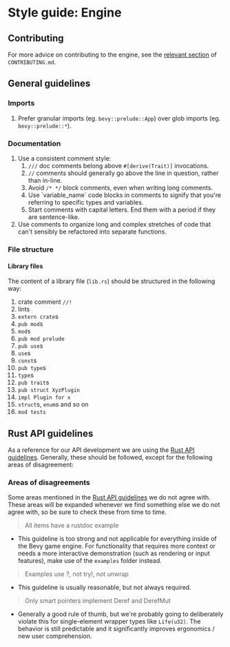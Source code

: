 # Style guide: Engine

## Contributing

For more advice on contributing to the engine, see the [relevant section](../../CONTRIBUTING.md#Contributing-your-own-ideas) of `CONTRIBUTING.md`.

## General guidelines

### Imports

1. Prefer granular imports (eg. `bevy::prelude::App`) over glob imports (eg. `bevy::prelude::*`).

### Documentation

1. Use a consistent comment style:
   1. `///` doc comments belong above `#[derive(Trait)]` invocations.
   2. `//` comments should generally go above the line in question, rather than in-line.
   3. Avoid `/* */` block comments, even when writing long comments.
   4. Use \`variable_name\` code blocks in comments to signify that you're referring to specific types and variables.
   5. Start comments with capital letters. End them with a period if they are sentence-like.
2. Use comments to organize long and complex stretches of code that can't sensibly be refactored into separate functions.

### File structure

#### Library files

The content of a library file (`lib.rs`) should be structured in the following way:

1. crate comment `//!`
2. lints
3. `extern crate`s
4. `pub mod`s
5. `mod`s
6. `pub mod prelude`
7. `pub use`s
8. `use`s
9. `const`s
10. `pub type`s
11. `type`s
12. `pub trait`s
13. `pub struct XyzPlugin`
14. `impl Plugin for x`
15. `struct`s, `enum`s and so on
16. `mod tests`

## Rust API guidelines

As a reference for our API development we are using the [Rust API guidelines][Rust API guidelines]. Generally, these should be followed, except for the following areas of disagreement:

### Areas of disagreements

Some areas mentioned in the [Rust API guidelines][Rust API guidelines] we do not agree with. These areas will be expanded whenever we find something else we do not agree with, so be sure to check these from time to time.

> All items have a rustdoc example

- This guideline is too strong and not applicable for everything inside of the Bevy game engine. For functionality that requires more context or needs a more interactive demonstration (such as rendering or input features), make use of the `examples` folder instead.

> Examples use ?, not try!, not unwrap

- This guideline is usually reasonable, but not always required.

> Only smart pointers implement Deref and DerefMut

- Generally a good rule of thumb, but we're probably going to deliberately violate this for single-element wrapper types like `Life(u32)`. The behavior is still predictable and it significantly improves ergonomics / new user comprehension.

[Rust API guidelines]: https://rust-lang.github.io/api-guidelines/about.html
